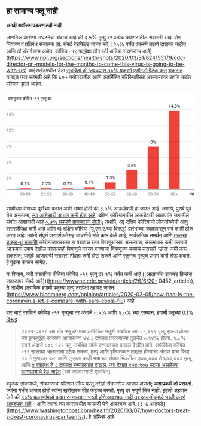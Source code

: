 ## हा सामान्य फ्लू नाही 
 **अगदी सर्वोत्तम प्रकरणातही नाही** 

 जागतिक आरोग्य संघटनेचा अंदाज आहे की ३.५% मृत्यु दर प्रत्येक वयोगटातील सरासरी आहे. रोग नियंत्रण व प्रतिबंध संचालक डॉ. रॉबर्ट रेडफिल्ड यांच्या मते, [२५% पर्यंत प्रकरणे लक्षणे दाखवत नाहीत आणि ती संसर्गजन्य आहेत. 
 कोविड -१९ फ्लूपेक्षा तीन पटी अधिक संसर्गजन्य आहे] (https://www.npr.org/sections/health-shots/2020/03/31/824155179/cdc-director-on-models-for-the-months-to-come-this-virus-is-going-to-be-with-us) 
 आईसलँडमधील डेटा [सुचवितो की जवळपास ५०% प्रकरणे एसीम्प्टोमॅटिक असू शकतात](https://www.cnn.com/2020/04/01/europe/iceland-testing-coronavirus-intl/index.html). 
याबद्दल फार सहमती आहे कि ६०+ वयोगटातील आणि अंतर्निहित परिस्थितीसह असणाऱ्यांवर सर्वात कठोर परिणाम झाले आहेत. 

 ![चार्ट असे दर्शवितो कि ८० वर्षापेक्षा जास्त वयाच्या प्रौढांची कोविड -१९ची मृत्यु दर १४.८% वर आणि ५० वर्षांखालील लोकांमध्ये १% पेक्षा कमी आहे](/mr/images/mortality-rate-by-age.svg) 

 साथीच्या रोगाच्या पूर्वीच्या वेळात अशी आशा होती की ३.५% आकडेवारी ही जास्त आहे. 
 तथापि, पुरावे पुढे येत असताना, [त्या आशेसाठी आधार कमी होत आहे](https://www.statnews.com/2020/02/25/new-data-from-china-buttress-fears-about-high-coronavirus-fatality-rate-who-expert-says/). 
 दक्षिण कोरियामधील आकडेवारी आतापर्यंत जगातील सर्वात आशावादी आहे [०.७% प्रकरणे प्राणघातक होती](https://twitter.com/marcelsalathe/status/1236914078632812544)); तथापि, अ) दक्षिण कोरियाची लोकसंख्येची आयु सरासरीपेक्षा कमी आहे आणि ब) दक्षिण कोरिया (यू.एस.ए.च्या विरूद्ध) प्रारंभाच्या काळापासून सर्व काही ठीक करत आहे: त्यांनी संपूर्ण पारदर्शकतेसह चाचणीचे मोठे काम केले आहे, सार्वजनिक समर्थन आणि [तल्लख ड्राइव्ह-थ्रू चाचणी!](https://twitter.com/cnni/status/1234524871226482688) 
 कोरोनाव्हायरसचा हा वंशावळ इतर विषाणूंसारखा असल्यास, संक्रमणास कमी करणारे आक्रमक उपाय देखील कोणत्याही विषाणूचे कारण बनणार्‍या विषाणूच्या कणांचे सरासरी 'डोस' कमी करू शकतात; यामुळे आजाराची सरासरी तीव्रता कमी होऊ शकते आणि एकूणच मृत्यूचे प्रमाण कमी होऊ शकते. हे पुढचा काळच सांगेल. 

 या शिवाय, जरी वास्तविक रीतिया कोविड -१९ मृत्यू दर १% पर्यंत कमी आहे ([आतापर्यंत डायमंड प्रिन्सेस जहाजावर जेवढे आहे])(https://wwwnc.cdc.gov/eid/article/26/6/20- 0452_article)), ते आधीच [ठराविक हंगामी फ्लूच्या मृत्यू दरापेक्षा दहापट जास्त] (https://www.bloomberg.com/opinion/articles/2020-03-05/how-bad-is-the-coronavirus-let-s-compare-with-sars-ebola-flu) आहे. 

 [बार चार्ट दर्शवितो कोविड -१९ मृत्यूचा दर अंदाजे ०.५% आणि ४.०% च्या दरम्यान, हंगामी फ्लूच्या 0.1% विरूद्ध](/mr/images/mortality-rate.svg)

 > २०१७-२०१८ च्या तीव्र फ्लू हंगामात अमेरिकेत फ्लूशी संबंधित ज्या ६१,०९९ मृत्यू झाल्या होत्या त्या इन्फ्लुएंझा सारख्या आजाराच्या ४४.८ दशलक्ष प्रकरणाच्या तुलनेत ०.१४% होत्या. 
 १.८% दराने अंदाजे ८०८,१२९ फ्लू-संबंधित लोकं रुग्णालयात दाखल देखील होते. 
 अमेरिकेत कोविड -१९ सारख्या आकाराचा उद्रेक समजा, मृत्यू आणि इस्पितळात दाखल होण्याचा अंदाज पाच किंवा १० ने गुणाकार करा आणि तुम्हाला काही भयानक संख्या मिळतीलः ३००,००० ते ६००,००० मृत्यू आणि [४ दशलक्ष ते ८ दशलक्ष रुग्णालयात दाखल, ज्या देशात ९२४,१०७ स्टाफ असलेल्या रूग्णालयाचे बेड आहेत](https://www.bloomberg.com/opinion/articles/2020-03-05/how-bad-is-the-coronavirus-let-s-compare-with-sars-ebola-flu) \[सर्व आजारांसाठी एकत्रित\]. 

 बहुतेक लोकांमध्ये, संक्रमणाचा परिणाम सौम्य परंतु तरीही संक्रमणीय आजार असतो; **अशाप्रकारे तो पसरतो.** ज्यांना गंभीर आजार होतो त्यांना खरोखरच तीव्र फटका बसतो. मृत्यु दर संपूर्ण चित्र नाही: इटली अहवाल देतो की [१०% प्रकरणांमध्ये फक्त रुग्णालयात भरती होणे आवश्यक नाही तर आयसीयूमध्ये भरती करणे आवश्यक आहे](https://twitter.com/marcelsalathe/status/1235662457261023232) - आणि त्यांना त्या कालावधीत काळजी घेणे आवश्यक आहे. [३-६ आठवडे] (https://www.washingtonpost.com/health/2020/03/07/how-doctors-treat-sickest-coronavirus-pantsents/). हे अस्थिर आहे. 
